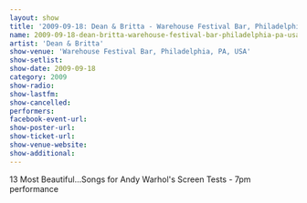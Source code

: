 ```yaml
---
layout: show
title: '2009-09-18: Dean & Britta - Warehouse Festival Bar, Philadelphia, PA, USA'
name: 2009-09-18-dean-britta-warehouse-festival-bar-philadelphia-pa-usa-2
artist: 'Dean & Britta'
show-venue: 'Warehouse Festival Bar, Philadelphia, PA, USA'
show-setlist: 
show-date: 2009-09-18
category: 2009
show-radio: 
show-lastfm: 
show-cancelled: 
performers: 
facebook-event-url: 
show-poster-url: 
show-ticket-url: 
show-venue-website: 
show-additional: 
---
```


13 Most Beautiful...Songs for Andy Warhol\'s Screen Tests - 7pm performance